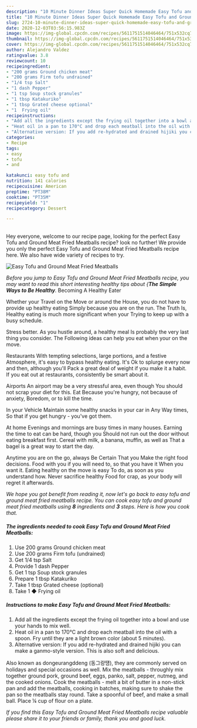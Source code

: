 ```yaml
---
description: "10 Minute Dinner Ideas Super Quick Homemade Easy Tofu and Ground Meat Fried Meatballs"
title: "10 Minute Dinner Ideas Super Quick Homemade Easy Tofu and Ground Meat Fried Meatballs"
slug: 2724-10-minute-dinner-ideas-super-quick-homemade-easy-tofu-and-ground-meat-fried-meatballs
date: 2020-12-03T03:56:15.983Z
image: https://img-global.cpcdn.com/recipes/5611751514046464/751x532cq70/easy-tofu-and-ground-meat-fried-meatballs-recipe-main-photo.jpg
thumbnail: https://img-global.cpcdn.com/recipes/5611751514046464/751x532cq70/easy-tofu-and-ground-meat-fried-meatballs-recipe-main-photo.jpg
cover: https://img-global.cpcdn.com/recipes/5611751514046464/751x532cq70/easy-tofu-and-ground-meat-fried-meatballs-recipe-main-photo.jpg
author: Alejandro Valdez
ratingvalue: 3.8
reviewcount: 10
recipeingredient:
- "200 grams Ground chicken meat"
- "200 grams Firm tofu undrained"
- "1/4 tsp Salt"
- "1 dash Pepper"
- "1 tsp Soup stock granules"
- "1 tbsp Katakuriko"
- "1 tbsp Grated cheese optional"
- "1  Frying oil"
recipeinstructions:
- "Add all the ingredients except the frying oil together into a bowl and use your hands to mix well."
- "Heat oil in a pan to 170°C and drop each meatball into the oil with a spoon. Fry until they are a light brown color (about 5 minutes)."
- "Alternative version: If you add re-hydrated and drained hijiki you can make a ganmo-style version. This is also soft and delicious."
categories:
- Recipe
tags:
- easy
- tofu
- and

katakunci: easy tofu and 
nutrition: 141 calories
recipecuisine: American
preptime: "PT38M"
cooktime: "PT35M"
recipeyield: "1"
recipecategory: Dessert

---
```

<br>
Hey everyone, welcome to our recipe page, looking for the perfect Easy Tofu and Ground Meat Fried Meatballs recipe? look no further! We provide you only the perfect Easy Tofu and Ground Meat Fried Meatballs recipe here. We also have wide variety of recipes to try.
<br>


![Easy Tofu and Ground Meat Fried Meatballs](https://img-global.cpcdn.com/recipes/5611751514046464/751x532cq70/easy-tofu-and-ground-meat-fried-meatballs-recipe-main-photo.jpg)

<i>Before you jump to Easy Tofu and Ground Meat Fried Meatballs recipe, you may want to read this short interesting healthy tips about {<strong>The Simple Ways to Be Healthy</strong>.</i>
Becoming A Healthy Eater

Whether your Travel on the Move or around the
House, you do not have to provide up healthy eating
Simply because you are on the run. The Truth Is,
Healthy eating is much more significant when your
Trying to keep up with a busy schedule.


Stress better. As you hustle around, a healthy meal
Is probably the very last thing you consider. The
Following ideas can help you eat when your on the move.

Restaurants
With tempting selections, large portions, and a festive
Atmosphere, it's easy to bypass healthy eating. It's
Ok to splurge every now and then, although you'll
Pack a great deal of weight if you make it a habit.
If you eat out at restaurants, consistently be smart
about it.

Airports
An airport may be a very stressful area, even though 
You should not scrap your diet for this. Eat
Because you're hungry, not because of anxiety,
Boredom, or to kill the time.

In your Vehicle 
Maintain some healthy snacks in your car in Any Way times,
So that if you get hungry - you've got them.

At home
Evenings and mornings are busy times in many houses.
Earning the time to eat can be hard, though you
Should not run out the door without eating breakfast
first. Cereal with milk, a banana, muffin, as well as 
That a bagel is a great way to start the day.

Anytime you are on the go, always Be Certain That you
Make the right food decisions. 
Food with you if you will need to, so that you have it
When you want it. Eating healthy on the move is easy
To do, as soon as you understand how. Never sacrifice healthy
Food for crap, as your body will regret it afterwards.


<i>We hope you got benefit from reading it, now let's go back to easy tofu and ground meat fried meatballs recipe. You can cook easy tofu and ground meat fried meatballs using <strong>8</strong> ingredients and <strong>3</strong> steps. Here is how you cook that.
</i>

##### The ingredients needed to cook Easy Tofu and Ground Meat Fried Meatballs:

1. Use 200 grams Ground chicken meat
1. Use 200 grams Firm tofu (undrained)
1. Get 1/4 tsp Salt
1. Provide 1 dash Pepper
1. Get 1 tsp Soup stock granules
1. Prepare 1 tbsp Katakuriko
1. Take 1 tbsp Grated cheese (optional)
1. Take 1 ◆ Frying oil


##### Instructions to make Easy Tofu and Ground Meat Fried Meatballs:

1. Add all the ingredients except the frying oil together into a bowl and use your hands to mix well.
1. Heat oil in a pan to 170°C and drop each meatball into the oil with a spoon. Fry until they are a light brown color (about 5 minutes).
1. Alternative version: If you add re-hydrated and drained hijiki you can make a ganmo-style version. This is also soft and delicious.


Also known as dongeurangddeng (동그랑떙), they are commonly served on holidays and special occasions as well. Mix the meatballs - throughly mix together ground pork, ground beef, eggs, panko, salt, pepper, nutmeg, and the cooked onions. Cook the meatballs - melt a bit of butter in a non-stick pan and add the meatballs, cooking in batches, making sure to shake the pan so the meatballs stay round. Take a spoonful of beef, and make a small ball. Place ¼ cup of flour on a plate. 

<i>If you find this Easy Tofu and Ground Meat Fried Meatballs recipe valuable please share it to your friends or family, thank you and good luck.</i>
